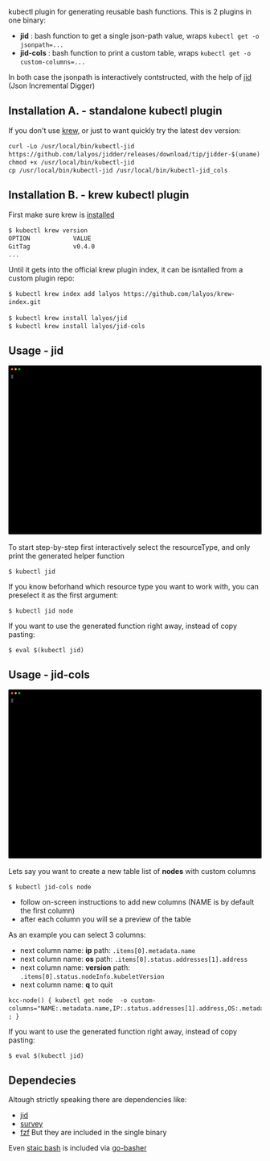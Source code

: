 
kubectl plugin for generating reusable bash functions.
This is 2 plugins in one binary:

- **jid** : bash function to get a single json-path value, wraps `kubectl get -o jsonpath=...`
- **jid-cols** : bash function to print a custom table, wraps `kubectl get -o custom-columns=...`

In both case the jsonpath is interactively contstructed, with the help of [jid](https://github.com/simeji/jid) (Json Incremental Digger)

## Installation A. - standalone kubectl plugin

If you don't use [krew](https://krew.sigs.k8s.io), or just to want quickly try the latest dev version:
```
curl -Lo /usr/local/bin/kubectl-jid https://github.com/lalyos/jidder/releases/download/tip/jidder-$(uname)
chmod +x /usr/local/bin/kubectl-jid
cp /usr/local/bin/kubectl-jid /usr/local/bin/kubectl-jid_cols
```

## Installation B. - krew kubectl plugin

First make sure krew is [installed](https://krew.sigs.k8s.io/docs/user-guide/setup/install/)
```
$ kubectl krew version
OPTION            VALUE
GitTag            v0.4.0
...
```

Until it gets into the official krew plugin index, it can be isntalled from a custom plugin repo:
```
$ kubectl krew index add lalyos https://github.com/lalyos/krew-index.git

$ kubectl krew install lalyos/jid
$ kubectl krew install lalyos/jid-cols
```

## Usage - jid

[![asciicast](images/jid-demo.svg)](https://asciinema.org/a/qF2XJuJjLzj95Cs3t3fxZSkuZ?autoplay=1)

To start step-by-step first interactively select the resourceType,
and only print the generated helper function
```
$ kubectl jid
```

If you know beforhand which resource type you want to work with, you can preselect it as the first argument:
```
$ kubectl jid node
```

If you want to use the generated function right away, instead of copy pasting:
```
$ eval $(kubectl jid)
```

## Usage - jid-cols

[![asciicast](images/jid-cols-demo.svg)](https://asciinema.org/a/0OQgeAW3TSXhZ4yhtY1Z2Osza?autoplay=1)

Lets say you want to create a new table list of **nodes** with custom columns
```
$ kubectl jid-cols node
```

- follow on-screen instructions to add new columns (NAME is by default the first column)
- after each column you will se a preview of the table

As an example you can select 3 columns:
- next column name: **ip** path: `.items[0].metadata.name`
- next column name: **os** path: `.items[0].status.addresses[1].address`
- next column name: **version** path: `.items[0].status.nodeInfo.kubeletVersion`
- next column name: **q** to quit

```
kcc-node() { kubectl get node  -o custom-columns="NAME:.metadata.name,IP:.status.addresses[1].address,OS:.metadata.labels.kubernetes\.io/os,VERSION:.status.nodeInfo.kubeletVersion" ; }
```


If you want to use the generated function right away, instead of copy pasting:
```
$ eval $(kubectl jid)
```

## Dependecies

Altough strictly speaking there are dependencies like:
- [jid](https://github.com/simeji/jid)
- [survey](https://github.com/AlecAivazis/survey)
- [fzf](https://github.com/junegunn/fzf)
But they are included in the single binary

Even [staic bash](https://github.com/robxu9/bash-static) is included via [go-basher](https://github.com/progrium/go-basher)